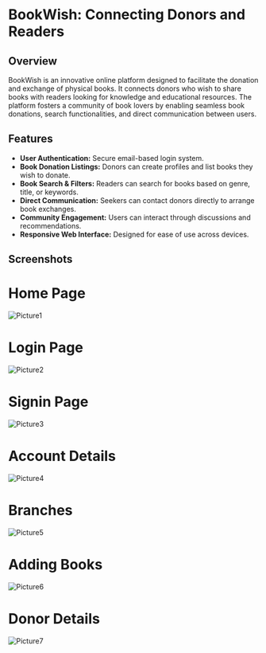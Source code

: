 # BookWish: Connecting Donors and Readers

## Overview
BookWish is an innovative online platform designed to facilitate the donation and exchange of physical books. It connects donors who wish to share books with readers looking for knowledge and educational resources. The platform fosters a community of book lovers by enabling seamless book donations, search functionalities, and direct communication between users.

## Features
- **User Authentication:** Secure email-based login system.
- **Book Donation Listings:** Donors can create profiles and list books they wish to donate.
- **Book Search & Filters:** Readers can search for books based on genre, title, or keywords.
- **Direct Communication:** Seekers can contact donors directly to arrange book exchanges.
- **Community Engagement:** Users can interact through discussions and recommendations.
- **Responsive Web Interface:** Designed for ease of use across devices.

## Screenshots
# Home Page
![Picture1](https://github.com/user-attachments/assets/73c10206-e817-498d-995c-2511454166e9)

# Login Page
![Picture2](https://github.com/user-attachments/assets/39ab5ff7-47e9-4ee4-b7e3-4e5930738218)

# Signin Page
![Picture3](https://github.com/user-attachments/assets/69446b53-e81e-49bd-be4e-7967a630a2fb)

# Account Details
![Picture4](https://github.com/user-attachments/assets/9edcf99b-ab22-49cb-bb89-bc6c16e2c973)

# Branches
![Picture5](https://github.com/user-attachments/assets/72376daf-594a-4758-a51d-80f7d2a6ee68)

# Adding Books
![Picture6](https://github.com/user-attachments/assets/ffba7c64-d0e0-4257-b002-fb5fe42dc0b7)

# Donor Details
![Picture7](https://github.com/user-attachments/assets/a6bf33af-780c-4c1f-847d-68e3d93935f5)

